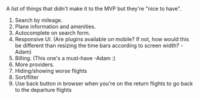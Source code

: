 A list of things that didn't make it to the MVP but they're "nice to have".

1. Search by mileage.
2. Plane information and amenities.
3. Autocomplete on search form.
4. Responsive UI. (Are plugins available on mobile? If not, how would this be different than resizing the time bars according to screen width? -Adam)
5. Billing. (This one's a must-have -Adam :)
6. More providers.
7. Hiding/showing worse flights
8. Sort/filter
9. Use back button in browser when you're on the return flights to go back to the departure flights